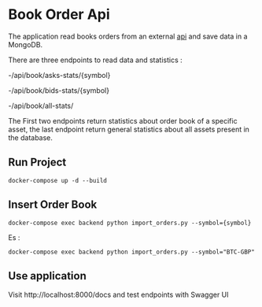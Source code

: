 # Book Order Api

The application read books orders from an external [api](https://api.blockchain.com/v3/#getl3orderbook) and save data in a MongoDB. 

There are three endpoints to read data and statistics : 

-/api/book/asks-stats/{symbol}

-/api/book/bids-stats/{symbol}

-/api/book/all-stats/

The First two endpoints return statistics about order book of a specific asset, the last endpoint return general statistics about all assets present in the database.

## Run Project

```
docker-compose up -d --build
```

## Insert Order Book

```
docker-compose exec backend python import_orders.py --symbol={symbol}
```

Es :

```
docker-compose exec backend python import_orders.py --symbol="BTC-GBP"
```

## Use application

Visit http://localhost:8000/docs and test endpoints with Swagger UI